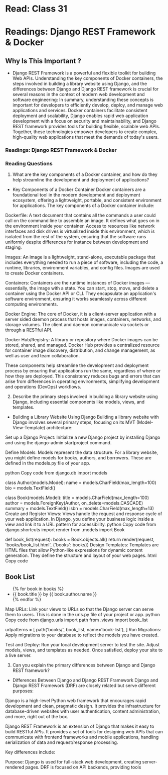 # Read: Class 31

# Readings: Django REST Framework & Docker

## Why Is This Important ?

- Django REST Framework is a powerful and flexible toolkit for building Web APIs.
Understanding the key components of Docker containers, the steps involved in building a library website using Django, and the differences between Django and Django REST framework is crucial for several reasons in the context of modern web development and software engineering:
In summary, understanding these concepts is important for developers to efficiently develop, deploy, and manage web applications and services. Docker containers facilitate consistent deployment and scalability, Django enables rapid web application development with a focus on security and maintainability, and Django REST framework provides tools for building flexible, scalable web APIs. Together, these technologies empower developers to create complex, high-quality web applications that meet the demands of today's users.

### Readings: Django REST Framework & Docker
### Reading Questions

1. What are the key components of a Docker container, and how do they help streamline the development and deployment of applications?

- Key Components of a Docker Container
Docker containers are a foundational tool in the modern development and deployment ecosystem, offering a lightweight, portable, and consistent environment for applications. The key components of a Docker container include:

Dockerfile: A text document that contains all the commands a user could call on the command line to assemble an image. It defines what goes on in the environment inside your container. Access to resources like network interfaces and disk drives is virtualized inside this environment, which is isolated from the rest of the system, ensuring that the software runs uniformly despite differences for instance between development and staging.

Images: An image is a lightweight, stand-alone, executable package that includes everything needed to run a piece of software, including the code, a runtime, libraries, environment variables, and config files. Images are used to create Docker containers.

Containers: Containers are the runtime instances of Docker images — essentially, the image with a state. You can start, stop, move, and delete a container using the Docker API or CLI. They encapsulate an application's software environment, ensuring it works seamlessly across different computing environments.

Docker Engine: The core of Docker, it is a client-server application with a server sided daemon process that hosts images, containers, networks, and storage volumes. The client and daemon communicate via sockets or through a RESTful API.

Docker Hub/Registry: A library or repository where Docker images can be stored, shared, and managed. Docker Hub provides a centralized resource for container image discovery, distribution, and change management, as well as user and team collaboration.

These components help streamline the development and deployment process by ensuring that applications run the same, regardless of where or how they are deployed. This consistency reduces bugs and errors that can arise from differences in operating environments, simplifying development and operations (DevOps) workflows.



2. Describe the primary steps involved in building a library website using Django, including essential components like models, views, and templates.

- Building a Library Website Using Django
Building a library website with Django involves several primary steps, focusing on its MVT (Model-View-Template) architecture:

Set up a Django Project: Initialize a new Django project by installing Django and using the django-admin startproject command.

Define Models: Models represent the data structure. For a library website, you might define models for books, authors, and borrowers. These are defined in the models.py file of your app.

python
Copy code
from django.db import models

class Author(models.Model):
    name = models.CharField(max_length=100)
    bio = models.TextField()

class Book(models.Model):
    title = models.CharField(max_length=100)
    author = models.ForeignKey(Author, on_delete=models.CASCADE)
    summary = models.TextField()
    isbn = models.CharField(max_length=13)
Create and Register Views: Views handle the request and response cycle of your web application. In Django, you define your business logic inside a view and link it to a URL pattern for accessibility.
python
Copy code
from django.shortcuts import render
from .models import Book

def book_list(request):
    books = Book.objects.all()
    return render(request, 'books/book_list.html', {'books': books})
Design Templates: Templates are HTML files that allow Python-like expressions for dynamic content generation. They define the structure and layout of your web pages.
html
Copy code
<!-- books/book_list.html -->
<h2>Book List</h2>
<ul>
{% for book in books %}
  <li>{{ book.title }} by {{ book.author.name }}</li>
{% endfor %}
</ul>
Map URLs: Link your views to URLs so that the Django server can serve them to users. This is done in the urls.py file of your project or app.
python
Copy code
from django.urls import path
from .views import book_list

urlpatterns = [
    path('books/', book_list, name='book-list'),
]
Run Migrations: Apply migrations to your database to reflect the models you have created.

Test and Deploy: Run your local development server to test the site. Adjust models, views, and templates as needed. Once satisfied, deploy your site to a live server.



3. Can you explain the primary differences between Django and Django REST framework?

- Differences Between Django and Django REST Framework
Django and Django REST Framework (DRF) are closely related but serve different purposes:

Django is a high-level Python web framework that encourages rapid development and clean, pragmatic design. It provides the infrastructure for database-driven websites with user authentication, content administration, and more, right out of the box.

Django REST Framework is an extension of Django that makes it easy to build RESTful APIs. It provides a set of tools for designing web APIs that can communicate with frontend frameworks and mobile applications, handling serialization of data and request/response processing.

Key differences include:

Purpose: Django is used for full-stack web development, creating server-rendered pages. DRF is focused on API backends, providing tools